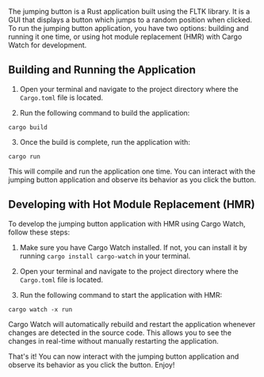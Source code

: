 The jumping button is a Rust application built using the FLTK library. It is a GUI that displays a button which jumps to a random position when clicked.
To run the jumping button application, you have two options: building and running it one time, or using hot module replacement (HMR) with Cargo Watch for development.

## Building and Running the Application

1. Open your terminal and navigate to the project directory where the `Cargo.toml` file is located.

2. Run the following command to build the application:
  ```
  cargo build
  ```

3. Once the build is complete, run the application with:
  ```
  cargo run
  ```

This will compile and run the application one time. You can interact with the jumping button application and observe its behavior as you click the button.

## Developing with Hot Module Replacement (HMR)

To develop the jumping button application with HMR using Cargo Watch, follow these steps:

1. Make sure you have Cargo Watch installed. If not, you can install it by running `cargo install cargo-watch` in your terminal.

2. Open your terminal and navigate to the project directory where the `Cargo.toml` file is located.

3. Run the following command to start the application with HMR:
  ```
  cargo watch -x run
  ```

Cargo Watch will automatically rebuild and restart the application whenever changes are detected in the source code. This allows you to see the changes in real-time without manually restarting the application.

That's it! You can now interact with the jumping button application and observe its behavior as you click the button. Enjoy!